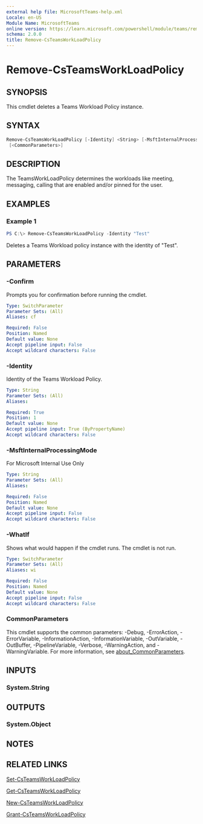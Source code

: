 ```yaml
---
external help file: MicrosoftTeams-help.xml
Locale: en-US
Module Name: MicrosoftTeams
online version: https://learn.microsoft.com/powershell/module/teams/remove-csteamsworkloadpolicy
schema: 2.0.0
title: Remove-CsTeamsWorkLoadPolicy
---
```


# Remove-CsTeamsWorkLoadPolicy

## SYNOPSIS

This cmdlet deletes a Teams Workload Policy instance.

## SYNTAX

```powershell
Remove-CsTeamsWorkLoadPolicy [-Identity] <String> [-MsftInternalProcessingMode <String>] [-WhatIf] [-Confirm]
 [<CommonParameters>]
```

## DESCRIPTION

The TeamsWorkLoadPolicy determines the workloads like meeting, messaging, calling that are enabled and/or pinned for the user.

## EXAMPLES

### Example 1

```powershell
PS C:\> Remove-CsTeamsWorkLoadPolicy -Identity "Test"
```

Deletes a Teams Workload policy instance with the identity of "Test".

## PARAMETERS

### -Confirm

Prompts you for confirmation before running the cmdlet.

```yaml
Type: SwitchParameter
Parameter Sets: (All)
Aliases: cf

Required: False
Position: Named
Default value: None
Accept pipeline input: False
Accept wildcard characters: False
```

### -Identity

Identity of the Teams Workload Policy.

```yaml
Type: String
Parameter Sets: (All)
Aliases:

Required: True
Position: 1
Default value: None
Accept pipeline input: True (ByPropertyName)
Accept wildcard characters: False
```

### -MsftInternalProcessingMode

For Microsoft Internal Use Only

```yaml
Type: String
Parameter Sets: (All)
Aliases:

Required: False
Position: Named
Default value: None
Accept pipeline input: False
Accept wildcard characters: False
```

### -WhatIf

Shows what would happen if the cmdlet runs.
The cmdlet is not run.

```yaml
Type: SwitchParameter
Parameter Sets: (All)
Aliases: wi

Required: False
Position: Named
Default value: None
Accept pipeline input: False
Accept wildcard characters: False
```

### CommonParameters

This cmdlet supports the common parameters: -Debug, -ErrorAction, -ErrorVariable, -InformationAction, -InformationVariable, -OutVariable, -OutBuffer, -PipelineVariable, -Verbose, -WarningAction, and -WarningVariable. For more information, see [about_CommonParameters](http://go.microsoft.com/fwlink/?LinkID=113216).

## INPUTS

### System.String

## OUTPUTS

### System.Object

## NOTES

## RELATED LINKS

[Set-CsTeamsWorkLoadPolicy](https://learn.microsoft.com/powershell/module/teams/set-csteamsworkloadpolicy)

[Get-CsTeamsWorkLoadPolicy](https://learn.microsoft.com/powershell/module/teams/get-csteamsworkloadpolicy)

[New-CsTeamsWorkLoadPolicy](https://learn.microsoft.com/powershell/module/teams/new-csteamsworkloadpolicy)

[Grant-CsTeamsWorkLoadPolicy](https://learn.microsoft.com/powershell/module/teams/grant-csteamsworkloadpolicy)
